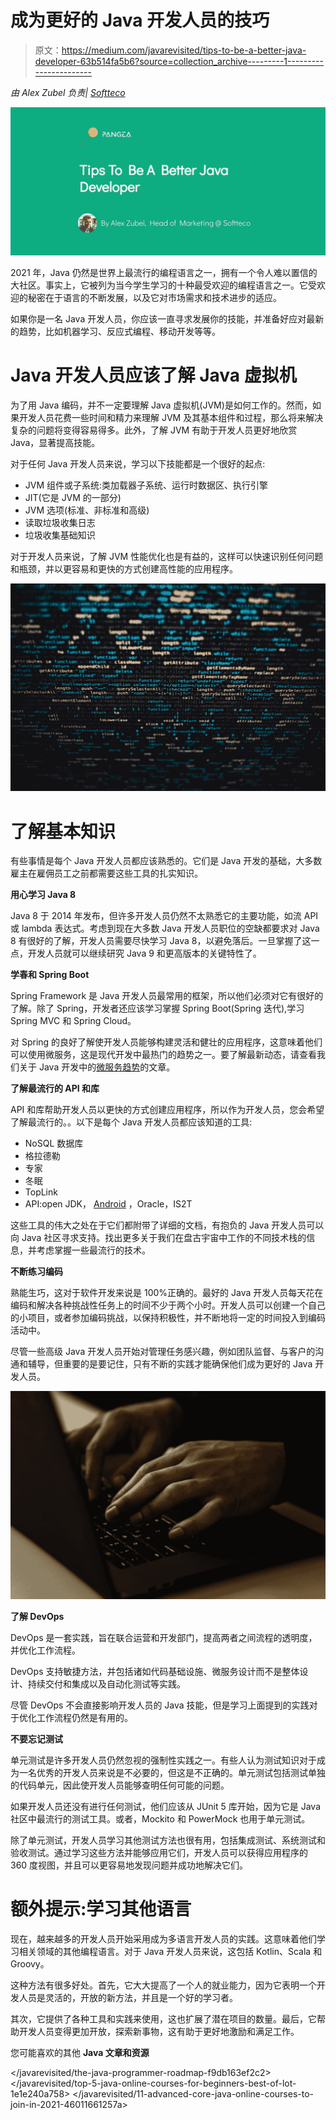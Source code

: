 # 成为更好的 Java 开发人员的技巧

> 原文：<https://medium.com/javarevisited/tips-to-be-a-better-java-developer-63b514fa5b6?source=collection_archive---------1----------------------->

*由 Alex Zubel 负责|* [*Softteco*](https://www.pangea.ai/vendors/softteco/)

![](img/ab86d48eb076ce9fdaf33fcb4b5ab7b0.png)

2021 年，Java 仍然是世界上最流行的编程语言之一，拥有一个令人难以置信的大社区。事实上，它被列为当今学生学习的十种最受欢迎的编程语言之一。它受欢迎的秘密在于语言的不断发展，以及它对市场需求和技术进步的适应。

如果你是一名 Java 开发人员，你应该一直寻求发展你的技能，并准备好应对最新的趋势，比如机器学习、反应式编程、移动开发等等。

# Java 开发人员应该了解 Java 虚拟机

为了用 Java 编码，并不一定要理解 Java 虚拟机(JVM)是如何工作的。然而，如果开发人员花费一些时间和精力来理解 JVM 及其基本组件和过程，那么将来解决复杂的问题将变得容易得多。此外，了解 JVM 有助于开发人员更好地欣赏 Java，显著提高技能。

对于任何 Java 开发人员来说，学习以下技能都是一个很好的起点:

*   JVM 组件或子系统:类加载器子系统、运行时数据区、执行引擎
*   JIT(它是 JVM 的一部分)
*   JVM 选项(标准、非标准和高级)
*   读取垃圾收集日志
*   垃圾收集基础知识

对于开发人员来说，了解 JVM 性能优化也是有益的，这样可以快速识别任何问题和瓶颈，并以更容易和更快的方式创建高性能的应用程序。

![](img/dc50a1bf54bf10cb653a9e054d9e69c0.png)

# 了解基本知识

有些事情是每个 Java 开发人员都应该熟悉的。它们是 Java 开发的基础，大多数雇主在雇佣员工之前都需要这些工具的扎实知识。

**用心学习 Java 8**

Java 8 于 2014 年发布，但许多开发人员仍然不太熟悉它的主要功能，如流 API 或 lambda 表达式。考虑到现在大多数 Java 开发人员职位的空缺都要求对 Java 8 有很好的了解，开发人员需要尽快学习 Java 8，以避免落后。一旦掌握了这一点，开发人员就可以继续研究 Java 9 和更高版本的关键特性了。

**学春和 Spring Boot**

Spring Framework 是 Java 开发人员最常用的框架，所以他们必须对它有很好的了解。除了 Spring，开发者还应该学习掌握 Spring Boot(Spring 迭代),学习 Spring MVC 和 Spring Cloud。

对 Spring 的良好了解使开发人员能够构建灵活和健壮的应用程序，这意味着他们可以使用微服务，这是现代开发中最热门的趋势之一。要了解最新动态，请查看我们关于 Java 开发中的[微服务趋势](https://www.pangea.ai/java-development-resources/java-microservices-trends)的文章。

**了解最流行的 API 和库**

API 和库帮助开发人员以更快的方式创建应用程序，所以作为开发人员，您会希望了解最流行的。。以下是每个 Java 开发人员都应该知道的工具:

*   NoSQL 数据库
*   格拉德勒
*   专家
*   冬眠
*   TopLink
*   API:open JDK， [Android](https://www.pangea.ai/services/android-development/) ，Oracle，IS2T

这些工具的伟大之处在于它们都附带了详细的文档，有抱负的 Java 开发人员可以向 Java 社区寻求支持。找出更多关于我们在盘古宇宙中工作的不同技术栈的信息，并考虑掌握一些最流行的技术。

**不断练习编码**

熟能生巧，这对于软件开发来说是 100%正确的。最好的 Java 开发人员每天花在编码和解决各种挑战性任务上的时间不少于两个小时。开发人员可以创建一个自己的小项目，或者参加编码挑战，以保持积极性，并不断地将一定的时间投入到编码活动中。

尽管一些高级 Java 开发人员开始对管理任务感兴趣，例如团队监督、与客户的沟通和辅导，但重要的是要记住，只有不断的实践才能确保他们成为更好的 Java 开发人员。

![](img/66920f9e4bdd2e9c1d52d46b43ef0593.png)

**了解 DevOps**

DevOps 是一套实践，旨在联合运营和开发部门，提高两者之间流程的透明度，并优化工作流程。

DevOps 支持敏捷方法，并包括诸如代码基础设施、微服务设计而不是整体设计、持续交付和集成以及自动化测试等实践。

尽管 DevOps 不会直接影响开发人员的 Java 技能，但是学习上面提到的实践对于优化工作流程仍然是有用的。

**不要忘记测试**

单元测试是许多开发人员仍然忽视的强制性实践之一。有些人认为测试知识对于成为一名优秀的开发人员来说是不必要的，但这是不正确的。单元测试包括测试单独的代码单元，因此使开发人员能够查明任何可能的问题。

如果开发人员还没有进行任何测试，他们应该从 JUnit 5 库开始，因为它是 Java 社区中最流行的测试工具。或者，Mockito 和 PowerMock 也用于单元测试。

除了单元测试，开发人员学习其他测试方法也很有用，包括集成测试、系统测试和验收测试。通过学习这些方法并能够应用它们，开发人员可以获得应用程序的 360 度视图，并且可以更容易地发现问题并成功地解决它们。

# 额外提示:学习其他语言

现在，越来越多的开发人员开始采用成为多语言开发人员的实践。这意味着他们学习相关领域的其他编程语言。对于 Java 开发人员来说，这包括 Kotlin、Scala 和 Groovy。

这种方法有很多好处。首先，它大大提高了一个人的就业能力，因为它表明一个开发人员是灵活的，开放的新方法，并且是一个好的学习者。

其次，它提供了各种工具和实践来使用，这也扩展了潜在项目的数量。最后，它帮助开发人员变得更加开放，探索新事物，这有助于更好地激励和满足工作。

您可能喜欢的其他 **Java 文章和资源**

</javarevisited/the-java-programmer-roadmap-f9db163ef2c2>  </javarevisited/top-5-java-online-courses-for-beginners-best-of-lot-1e1e240a758>  </javarevisited/11-advanced-core-java-online-courses-to-join-in-2021-46011661257a> 